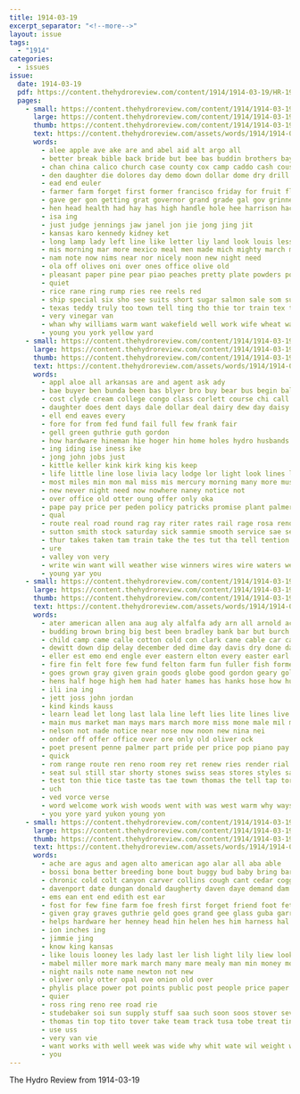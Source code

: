 ```yaml
---
title: 1914-03-19
excerpt_separator: "<!--more-->"
layout: issue
tags:
  - "1914"
categories:
  - issues
issue:
  date: 1914-03-19
  pdf: https://content.thehydroreview.com/content/1914/1914-03-19/HR-1914-03-19.pdf
  pages:
    - small: https://content.thehydroreview.com/content/1914/1914-03-19/small/HR-1914-03-19-01.jpg
      large: https://content.thehydroreview.com/content/1914/1914-03-19/large/HR-1914-03-19-01.jpg
      thumb: https://content.thehydroreview.com/content/1914/1914-03-19/thumbnails/HR-1914-03-19-01.jpg
      text: https://content.thehydroreview.com/assets/words/1914/1914-03-19/HR-1914-03-19-01.txt
      words:
        - alee apple ave ake are and abel aid alt argo all
        - better break bible back bride but bee bas buddin brothers bay boys beau brazil bese beans best bull box blue been buy border bank black bring
        - chan china calico church case county cox camp caddo cash cousins car cave corn city can chas class cocks company christian
        - den daughter die dolores day demo down dollar dome dry drill dona
        - ead end euler
        - farmer farm forget first former francisco friday for fruit florida from few flock friends
        - gave ger gon getting grat governor grand grade gal gov grinnell goods
        - hen head health had hay has high handle hole hee harrison hack home ham hydro house her hens hand
        - isa ing
        - just judge jennings jaw janel jon jie jong jing jit
        - kansas karo kennedy kidney ket
        - long lamp lady left line like letter liy land look louis less lar lary label
        - mis morning mar more mexico meal men made mich mighty march mee miss molt mccafferty many moos members matter
        - nam note now nims near nor nicely noon new night need
        - ola off olives oni over ones office olive old
        - pleasant paper pine pear piao peaches pretty plate powders pork pure people peed pitzer pearline pay pick present powder president pack per pee price pepper pride plein
        - quiet
        - rice rane ring rump ries ree reels red
        - ship special six sho see suits short sugar salmon sale som suit stranger snyder serge surprise salt shawnee scott son state summer school schoo sun saving sick store saturday starch south style san sell sharp sunday
        - texas teddy truly too town tell ting tho thie tor train tex thorpe the then teacher them teas turn teper
        - very vinegar van
        - whan why williams warm want wakefield well work wife wheat war west wilson will white wedding wish worker weather was wright while winter with
        - young you york yellow yard
    - small: https://content.thehydroreview.com/content/1914/1914-03-19/small/HR-1914-03-19-02.jpg
      large: https://content.thehydroreview.com/content/1914/1914-03-19/large/HR-1914-03-19-02.jpg
      thumb: https://content.thehydroreview.com/content/1914/1914-03-19/thumbnails/HR-1914-03-19-02.jpg
      text: https://content.thehydroreview.com/assets/words/1914/1914-03-19/HR-1914-03-19-02.txt
      words:
        - appl aloe all arkansas are and agent ask ady
        - bae buyer ben bunda been bas blyer bro buy bear bus begin balan bank both bur bis business bankers board books better bread but beri bond best brown bliss butter bradley beck
        - cost clyde cream college congo class corlett course chi call comp count come clause clara coil cold choice city companion claridge charlie col
        - daughter does dent days dale dollar deal dairy dew day daisy
        - ell end eaves every
        - fore for from fed fund fail full few frank fair
        - gell green guthrie guth gordon
        - how hardware hineman hie hoger hin home holes hydro husbands hoge has hen him half henke hager hing hyde homes high hunt hand hot her host
        - ing iding ise iness ike
        - jong john jobs just
        - kittle keller kink kirk king kis keep
        - life little line lose livia lacy lodge lor light look lines let lowther left linna longer long
        - most miles min mon mal miss mis mercury morning many more must man market men money manner mer moment may merit
        - new never night need now nowhere naney notice not
        - over office old otter oung offer only oka
        - pape pay price per peden policy patricks promise plant palmer pure power public pass pai
        - qual
        - route real road round rag ray riter rates rail rage rosa reno rie reece rich
        - sutton smith stock saturday sick sammie smooth service sae sega single small sell sur send supe sunday sten see springs special school score strain seed surat subject summer student sund size surgeon stay such staple sale
        - thur takes taken tam train take the tes tut tha tell tention tukes than tune tan tor them
        - ure
        - valley von very
        - write win want will weather wise winners wires wire waters weekly week work world was water way words wife weeks white ways wait worl with williams winning
        - young yar you
    - small: https://content.thehydroreview.com/content/1914/1914-03-19/small/HR-1914-03-19-03.jpg
      large: https://content.thehydroreview.com/content/1914/1914-03-19/large/HR-1914-03-19-03.jpg
      thumb: https://content.thehydroreview.com/content/1914/1914-03-19/thumbnails/HR-1914-03-19-03.jpg
      text: https://content.thehydroreview.com/assets/words/1914/1914-03-19/HR-1914-03-19-03.txt
      words:
        - ater american allen ana aug aly alfalfa ady arn all arnold acre arp aud asa ath are ale and ande ave ator
        - budding brown bring big best been bradley bank bar but burch bay bow bros blood bors better bore bie bunday blacksmith bis bran bas buy business brothers boy burgess bonus brad barber
        - child camp came calle cotton cold con clark cane cable car can common caddo come cedar card city chock call candy counts county cal court corn cash cia
        - dewitt down dip delay december ded dime day davis dry done days duty dave doing dress
        - eller est emo end engle ever eastern elton every easter earl ell eis
        - fire fin felt fore few fund felton farm fun fuller fish former fast fara filer from furnish free fight farewell fair for force foot
        - goes grown gray given grain goods globe good gordon geary gold
        - hens half hoge high hem had hater hames has hanks hose how human home hold hams hydro hop her him hone harness
        - ili ina ing
        - jett joss john jordan
        - kind kinds kauss
        - learn lead let long last lala line left lies lite lines live lay league loan less lila land lacy lee leh lint lente
        - main mus market man mays mars march more miss mone male mil morning mer money mare most mens many made mas mature mere monday milam meridian
        - nelson not nade notice near nose now noon new nina nei
        - onder off offer office over ore only old oliver ock
        - poet present penne palmer part pride per price pop piano pay public pope phay pieper promise pure purchase
        - quick
        - rom range route ren reno room rey ret renew ries render rial rent royal real register richart ring
        - seat sul still star shorty stones swiss seas stores styles saturday supply sell stand school sue see service scout seed seeds start sat saa sons state stands ster such stranger sese sic stockton sway shall sis sharp snapp spring scutt smoll son saw seward show store sana shines suit ser sunday slack sae stock send scott sick
        - test ton thie tice taste tas tae town thomas the tell tap tor teach trad toa taken tana triplet take tes tse than too top till try thee them
        - uch
        - ved vorce verse
        - word welcome work wish woods went with was west warm why ways wall worth wen wagon willis wages want wile will weatherford week write weather wane weare white won window well wait writer wit while western wil
        - you yore yard yukon young yon
    - small: https://content.thehydroreview.com/content/1914/1914-03-19/small/HR-1914-03-19-04.jpg
      large: https://content.thehydroreview.com/content/1914/1914-03-19/large/HR-1914-03-19-04.jpg
      thumb: https://content.thehydroreview.com/content/1914/1914-03-19/thumbnails/HR-1914-03-19-04.jpg
      text: https://content.thehydroreview.com/assets/words/1914/1914-03-19/HR-1914-03-19-04.txt
      words:
        - ache are agus and agen alto american ago alar all aba able
        - bossi bona better breeding bone bout buggy bud baby bring barn boge brother butter boy black been bettie bank bay but
        - chronic cold colt canyon carver collins cough cant cedar cogger come cost caller church clerk cure cher city
        - davenport date dungan donald daugherty daven daye demand dam dav during din
        - ems ean ent end edith est ear
        - fost for few fine farm foe fresh first forget friend foot fete fed frank frid from flesh friends fast
        - given gray graves guthrie geld goes grand gee glass guba garret gon general good
        - helps hardware her henney head hin helen hes him harness hal hattie herb hydro honor hae had has henderson haste half home
        - ion inches ing
        - jimmie jing
        - know king kansas
        - like louis looney les lady last ler lish light lily liew look leon
        - mabel miller more mark march many mare mealy man min money morton maker monday mary milburn mil mills made milk mules
        - night nails note name newton not new
        - oliver only otter opal ove onion old over
        - phylis place power pot points public post people price paper pair pound pure peters pounds pao
        - quier
        - ross ring reno ree road rie
        - studebaker soi sun supply stuff saa such soon soos stover severe sam stand schoo sunday spring summer seven suter see sage sho season special sime sylvester shing saturday set seal say school sample sale sell stock sie son single
        - thomas tin top tito tover take team track tusa tobe treat tine tra the thal thirsk them than tho
        - use uss
        - very van vie
        - want works with well week was wide why whit wate wil weight wagon will weeks west wright wyatt work wal wire
        - you
---
```


The Hydro Review from 1914-03-19

<!--more-->

